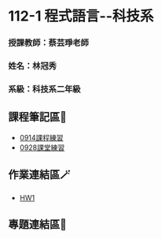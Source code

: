 # 112-1 程式語言--科技系
### 授課教師：蔡芸琤老師
### 姓名：林冠秀
### 系級：科技系二年級

## 課程筆記區📑
* [0914課程練習](https://github.com/Jessica936/PL/tree/main/0914%20%E8%AA%B2%E5%A0%82%E7%B7%B4%E7%BF%92)
* [0928課堂練習](https://github.com/Jessica936/PL/tree/main/0928%20%E8%AA%B2%E5%A0%82%E7%B7%B4%E7%BF%92)
## 作業連結區🪄
* [HW1](https://github.com/Jessica936/PL/blob/main/Python-hw1/H1.ipynb)
## 專題連結區🔗
